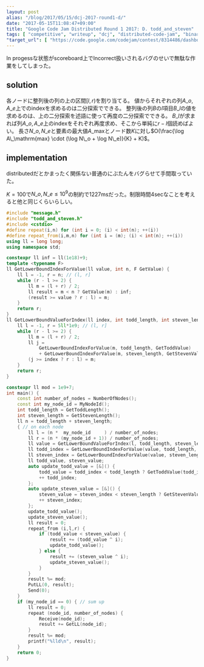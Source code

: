 ```yaml
---
layout: post
alias: "/blog/2017/05/15/dcj-2017-round1-d/"
date: "2017-05-15T11:08:47+09:00"
title: "Google Code Jam Distributed Round 1 2017: D. todd_and_steven"
tags: [ "competitive", "writeup", "dcj", "distributed-code-jam", "binary-search" ]
"target_url": [ "https://code.google.com/codejam/contest/8314486/dashboard#s=p3" ]
---
```


In progessな状態がscoreboard上でIncorrect扱いされるバグのせいで無駄な作業をしてしまった。

## solution

各ノードに整列後の列の上の区間$[l, r)$を割り当てる。
値からそれぞれの列$A\_o, A\_e$上でのindexを求めるのは二分探索でできる。
整列後の列$B$の$l$項目$B\_l$の値を求めるのは、上の二分探索を述語に使って再度の二分探索でできる。
$B\_l$が求まれば列$A\_o, A\_e$上のindexをそれぞれ再度求め、そこから単純に$r-l$個読めばよい。
長さ$N\_o,N\_e$と要素の最大値$A\_\mathrm{max}$とノード数$K$に対し$O(\frac{\log A\_\mathrm{max} \cdot (\log N\_o + \log N\_e)}{K} + K)$。

## implementation

distributedだとかまったく関係ない普通のにぶたんをバグらせて手間取っていた。

$K = 100$で$N\_o, N\_e \le 10^9$の制約で$1227$msだった。制限時間$4$secなことを考えると他と同じくらいらしい。

``` c++
#include "message.h"
#include "todd_and_steven.h"
#include <cstdio>
#define repeat(i,n) for (int i = 0; (i) < int(n); ++(i))
#define repeat_from(i,m,n) for (int i = (m); (i) < int(n); ++(i))
using ll = long long;
using namespace std;

constexpr ll inf = ll(1e18)+9;
template <typename F>
ll GetLowerBoundIndexForValue(ll value, int n, F GetValue) {
    ll l = -1, r = n; // (l, r]
    while (r - l >= 2) {
        ll m = (l + r) / 2;
        ll result = m < n ? GetValue(m) : inf;
        (result >= value ? r : l) = m;
    }
    return r;
}
ll GetLowerBoundValueForIndex(ll index, int todd_length, int steven_length) {
    ll l = -1, r = 5ll*1e9; // (l, r]
    while (r - l >= 2) {
        ll m = (l + r) / 2;
        ll j =
            GetLowerBoundIndexForValue(m, todd_length, GetToddValue)
            + GetLowerBoundIndexForValue(m, steven_length, GetStevenValue);
        (j >= index ? r : l) = m;
    }
    return r;
}

constexpr ll mod = 1e9+7;
int main() {
    const int number_of_nodes = NumberOfNodes();
    const int my_node_id = MyNodeId();
    int todd_length = GetToddLength();
    int steven_length = GetStevenLength();
    ll n = todd_length + steven_length;
    { // on each node
        ll l = (n *  my_node_id     ) / number_of_nodes;
        ll r = (n * (my_node_id + 1)) / number_of_nodes;
        ll value = GetLowerBoundValueForIndex(l, todd_length, steven_length);
        ll todd_index = GetLowerBoundIndexForValue(value, todd_length, GetToddValue);
        ll steven_index = GetLowerBoundIndexForValue(value, steven_length, GetStevenValue);
        ll todd_value, steven_value;
        auto update_todd_value = [&]() {
            todd_value = todd_index < todd_length ? GetToddValue(todd_index) : inf;
            ++ todd_index;
        };
        auto update_steven_value = [&]() {
            steven_value = steven_index < steven_length ? GetStevenValue(steven_index) : inf;
            ++ steven_index;
        };
        update_todd_value();
        update_steven_value();
        ll result = 0;
        repeat_from (i,l,r) {
            if (todd_value < steven_value) {
                result += (todd_value ^ i);
                update_todd_value();
            } else {
                result += (steven_value ^ i);
                update_steven_value();
            }
        }
        result %= mod;
        PutLL(0, result);
        Send(0);
    }
    if (my_node_id == 0) { // sum up
        ll result = 0;
        repeat (node_id, number_of_nodes) {
            Receive(node_id);
            result += GetLL(node_id);
        }
        result %= mod;
        printf("%lld\n", result);
    }
    return 0;
}
```
